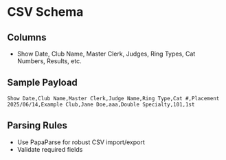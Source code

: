 # CSV Schema

## Columns
- Show Date, Club Name, Master Clerk, Judges, Ring Types, Cat Numbers, Results, etc.

## Sample Payload
```
Show Date,Club Name,Master Clerk,Judge Name,Ring Type,Cat #,Placement
2025/06/14,Example Club,Jane Doe,aaa,Double Specialty,101,1st
```

## Parsing Rules
- Use PapaParse for robust CSV import/export
- Validate required fields 